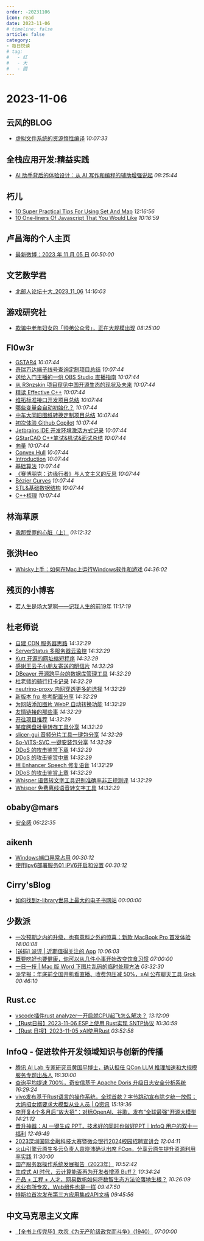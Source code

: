```yaml
---
order: -20231106
icon: read
date: 2023-11-06
# timeline: false
article: false
category:
- 每日悦读
# tag:
#   - 红
#   - 大
#   - 圆
---
```


# 2023-11-06 
## 云风的BLOG<span></span>
* [虚拟文件系统的资源惰性编译](https://blog.codingnow.com/2023/11/vfs_resource.html) *10:07:33* 
## 全栈应用开发:精益实践<span></span>
* [AI 助手背后的体验设计：从 AI 写作和编程的辅助增强说起](http://www.phodal.com/blog/llm-assistant-tool-design/) *08:25:44* 
## 朽儿<span></span>
* [10 Super Practical Tips For Using Set And Map](https://javascript.plainenglish.io/10-super-practical-tips-for-using-set-and-map-304067e1c348?source=rss-c3917681a8f5------2) *12:16:56* 
* [10 One-liners Of Javascript That You Would Like](https://javascript.plainenglish.io/10-one-liners-of-javascript-that-you-would-like-a5ef03d2c011?source=rss-c3917681a8f5------2) *10:16:59* 
## 卢昌海的个人主页<span></span>
* [最新微博：2023 年 11 月 05 日](https://www.changhai.org/articles/miscellaneous/blog/202311.php#latest) *00:50:00* 
## 文艺数学君<span></span>
* [北邮人论坛十大_2023_11_06](https://mathpretty.com/16431.html) *14:10:03* 
## 游戏研究社<span></span>
* [欺骗中老年妇女的「帅弟公众号」，正在大规模出现](https://www.yystv.cn/p/11309) *08:25:00* 
## Fl0w3r<span></span>
* [GSTAR4](https://yousazoe.top/archives/40229a0d.html) *10:07:44* 
* [奇瑞万达端子线号查询定制项目总结](https://yousazoe.top/archives/71415cfa.html) *10:07:44* 
* [送给入门主播的一份 OBS Studio 直播指南](https://yousazoe.top/archives/cf9398b.html) *10:07:44* 
* [从 R3nzskin 项目窥见中国开源生态的现状及未来](https://yousazoe.top/archives/7a6d5884.html) *10:07:44* 
* [精读 Effective C++](https://yousazoe.top/archives/f1767e7a.html) *10:07:44* 
* [维拓标准接口开发项目总结](https://yousazoe.top/archives/4bc24537.html) *10:07:44* 
* [哪些变量会自动初始化？](https://yousazoe.top/archives/62e0ea85.html) *10:07:44* 
* [中车大同旧图纸转换定制项目总结](https://yousazoe.top/archives/7671ec9e.html) *10:07:44* 
* [初次体验 Github Copilot](https://yousazoe.top/archives/ff967b76.html) *10:07:44* 
* [Jetbrains IDE 开发环境激活方式记录](https://yousazoe.top/archives/a906a6fe.html) *10:07:44* 
* [GStarCAD C++笔试&机试&面试总结](https://yousazoe.top/archives/2fcb9e48.html) *10:07:44* 
* [向量](https://yousazoe.top/archives/8c47f151.html) *10:07:44* 
* [Convex Hull](https://yousazoe.top/archives/84b74385.html) *10:07:44* 
* [Introduction](https://yousazoe.top/archives/ed328fdc.html) *10:07:44* 
* [基础算法](https://yousazoe.top/archives/ce5da845.html) *10:07:44* 
* [《赛博朋克：边缘行者》与人文主义的反思](https://yousazoe.top/archives/dff9eab3.html) *10:07:44* 
* [Bézier Curves](https://yousazoe.top/archives/ca6f86db.html) *10:07:44* 
* [STL&基础数据结构](https://yousazoe.top/archives/558bb9a.html) *10:07:44* 
* [C++梳理](https://yousazoe.top/archives/74ba873d.html) *10:07:44* 
## 林海草原<span></span>
* [我那受罪的心脏（上）](https://lhcy.org/archives/192.html) *01:12:32* 
## 张洪Heo<span></span>
* [Whisky上手：如何在Mac上运行Windows软件和游戏](https://blog.zhheo.com/p/da8637c7.html) *04:36:02* 
## 残页的小博客<span></span>
* [若人生是场大梦啊——记我人生的前19年](https://blog.canyie.top/2023/11/06/first-19-years-of-my-life/) *11:17:19* 
## 杜老师说<span></span>
* [自建 CDN 服务器思路](https://dusays.com/643/) *14:32:29* 
* [ServerStatus 多服务器云监控](https://dusays.com/642/) *14:32:29* 
* [Kutt 开源的网址缩短程序](https://dusays.com/641/) *14:32:29* 
* [感谢王云子小朋友寄送的明信片](https://dusays.com/640/) *14:32:29* 
* [DBeaver 开源跨平台的数据库管理工具](https://dusays.com/639/) *14:32:29* 
* [杜老师的骑行打卡记录](https://dusays.com/638/) *14:32:29* 
* [neutrino-proxy 内网穿透更多的选择](https://dusays.com/637/) *14:32:29* 
* [新版本 frp 参考配置分享](https://dusays.com/636/) *14:32:29* 
* [为网站添加图片 WebP 自动转换功能](https://dusays.com/635/) *14:32:29* 
* [友情链接的那些事](https://dusays.com/634/) *14:32:29* 
* [开往项目推荐](https://dusays.com/633/) *14:32:29* 
* [某度网盘批量转存工具分享](https://dusays.com/632/) *14:32:29* 
* [slicer-gui 音频分片工具一键包分享](https://dusays.com/631/) *14:32:29* 
* [So-VITS-SVC 一键安装包分享](https://dusays.com/630/) *14:32:29* 
* [DDoS 的攻击鉴赏下章](https://dusays.com/629/) *14:32:29* 
* [DDoS 的攻击鉴赏中章](https://dusays.com/628/) *14:32:29* 
* [用 Enhancer Speech 修复语音](https://dusays.com/627/) *14:32:29* 
* [DDoS 的攻击鉴赏上章](https://dusays.com/626/) *14:32:29* 
* [Whisper 语音转文字工具识别准确率非正规测评](https://dusays.com/625/) *14:32:29* 
* [Whisper 免费离线语音转文字工具](https://dusays.com/624/) *14:32:29* 
## obaby@mars<span></span>
* [安全感](https://h4ck.org.cn/2023/11/%e5%ae%89%e5%85%a8%e6%84%9f/) *06:22:35* 
## aikenh<span></span>
* [Windows端口异常占用](http://aikenh.cn/cn/Windows%E7%AB%AF%E5%8F%A3%E5%BC%82%E5%B8%B8%E5%8D%A0%E7%94%A8/) *00:30:12* 
* [使用Ipv6部署服务01 IPV6开启和设置](http://aikenh.cn/cn/deploy_server_byipv6/) *00:30:12* 
## Cirry'sBlog<span></span>
* [如何找到z-library世界上最大的电子书网站](https://cirry.cn/blog/tips/find-zlibrary/) *00:00:00* 
## 少数派<span></span>
* [一次预期之内的升级，也有意料之外的惊喜：新款 MacBook Pro 首发体验](https://sspai.com/post/84212) *14:00:08* 
* [\[送码\] 派评 | 近期值得关注的 App](https://sspai.com/post/84194) *10:06:03* 
* [既要吃好也要健康，你可以从几件小事开始改变饮食习惯](https://sspai.com/post/84033) *07:00:00* 
* [一日一技 | Mac 版 Word 下图片乱码的临时处理方法](https://sspai.com/post/84017) *03:32:30* 
* [派早报：年底前全国开机看直播、收费包压减 50%，xAI 公布聊天工具 Grok](https://sspai.com/post/84163) *00:46:10* 
## Rust.cc<span></span>
* [vscode插件rust analyzer一开启就CPU起飞怎么解决？](https://rustcc.cn/article?id=55bd547f-5366-468a-8ef2-6ad0c00afa3a) *13:12:09* 
* [【Rust日报】2023-11-06 ESP上使用 Rust实现 SNTP协议](https://rustcc.cn/article?id=cb0b12d4-b0c4-413e-822d-654c46d7362e) *10:30:59* 
* [【Rust 日报】2023-11-05 xAI使用Rust](https://rustcc.cn/article?id=916ed57f-bef1-4ccd-a231-7810d0c006a7) *03:52:58* 
## InfoQ - 促进软件开发领域知识与创新的传播<span></span>
* [腾讯 AI Lab 专家研究员黄国平博士，确认担任 QCon LLM 推理加速和大规模服务专题出品人](https://www.infoq.cn/article/Ife3NEEtk2yYPu7mIL1Q?utm_source=rss&utm_medium=article) *16:30:00* 
* [查询平均提速 700%，奇安信基于 Apache Doris 升级日志安全分析系统](https://www.infoq.cn/article/Wd0fTLSYegQ4tzLmEqu5?utm_source=rss&utm_medium=article) *16:29:24* 
* [vivo发布基于Rust语言的操作系统，全球首款？字节跳动宣布除夕统一放假；大妈招女婿要求大模型从业人员 | Q资讯](https://www.infoq.cn/article/EUNuoKDME8GPIzhXLUu4?utm_source=rss&utm_medium=article) *15:19:36* 
* [李开复4个多月后“放大招”：对标OpenAI、谷歌，发布“全球最强”开源大模型](https://www.infoq.cn/article/3m7F87QpDVsu8zv68k1b?utm_source=rss&utm_medium=article) *14:21:12* 
* [晋升神器：AI 一键生成 PPT，技术好的同时也做好PPT｜InfoQ 用户的双十一福利](https://www.infoq.cn/article/evEep3Yxl4hs8H3g4xSm?utm_source=rss&utm_medium=article) *12:49:49* 
* [2023深圳国际金融科技大赛暨微众银行2024校园招聘宣讲会](https://www.infoq.cn/video/atB6FuOvpIQGQPWLX0Eo?utm_source=rss&utm_medium=article) *12:04:11* 
* [火山引擎云原生多云负责人袁晓沛确认出席 FCon，分享云原生提升资源利用率实践](https://www.infoq.cn/article/3XG0cxwVjpAbrl1OqO3T?utm_source=rss&utm_medium=article) *11:30:00* 
* [国产服务器操作系统发展报告（2023年）](https://www.infoq.cn/minibook/LhybFhJdiBJEkSaYZoZk?utm_source=rss&utm_medium=article) *10:52:42* 
* [生成式 AI 时代，云计算能否再为开发者增添 Buff？](https://www.infoq.cn/article/aT1mMJkSHUKpXT8124Jg?utm_source=rss&utm_medium=article) *10:34:24* 
* [产品 + 工程 + 人才，网易数帆如何将数智生态方法论落地生根？](https://www.infoq.cn/article/meeeB9zuSwEguCUPtYg9?utm_source=rss&utm_medium=article) *10:26:09* 
* [术业有所专攻，Web组件也是一样](https://www.infoq.cn/article/yIo1Gy9jKoHcTVBguMgk?utm_source=rss&utm_medium=article) *09:47:50* 
* [特斯拉首次发布第三方应用集成API文档](https://www.infoq.cn/article/0g9REIMh9IzIqa467fVY?utm_source=rss&utm_medium=article) *09:45:56* 
## 中文马克思主义文库<span></span>
* [【全书上传完毕】坎农《为无产阶级政党而斗争》（1940）](https://www.marxists.org/chinese/cannon/1940/index.htm) *07:00:00* 
